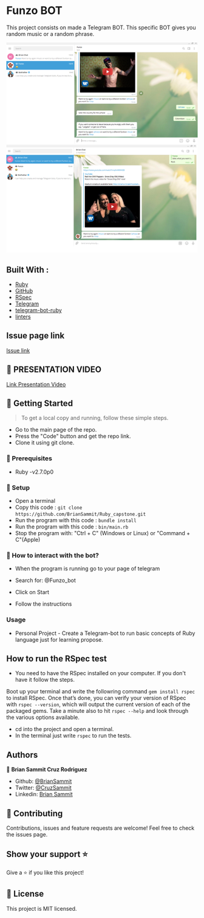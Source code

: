 # Funzo BOT

This project consists on made a Telegram BOT. This specific BOT gives you random music or a random phrase.

![screenshot](img/telegram.png)
![screenshot](img/telegram-1.png)

## Built With :

- [Ruby ](https://www.ruby-lang.org/en/)
- [GitHub](https://github.com/)
- [RSpec](https://rspec.info/)
- [Telegram ](https://telegram.org/)
- [telegram-bot-ruby](https://github.com/atipugin/telegram-bot-ruby)
- [linters](https://github.com/microverseinc/linters-config/tree/master/ruby)

## Issue page link

[Issue link](https://github.com/BrianSammit/Ruby_capstone/issues)

## 🎥 PRESENTATION VIDEO

[Link Presentation Video](https://www.loom.com/share/c1caa8e308eb4d0a8a37feb8bedf2f80)

## 🔧 Getting Started

> To get a local copy and running, follow these simple steps.

- Go to the main page of the repo.
- Press the "Code" button and get the repo link.
- Clone it using git clone.

### 📝 Prerequisites

- Ruby -v2.7.0p0

### 📝 Setup

- Open a terminal
- Copy this code :
  `git clone https://github.com/BrianSammit/Ruby_capstone.git`
- Run the program with this code :
  `bundle install`
- Run the program with this code :
  `bin/main.rb`
- Stop the program with: "Ctrl + C" (Windows or Linux) or "Command + C"(Apple)

### 📝 How to interact with the bot?

- When the program is running go to your page of telegram

- Search for: @Funzo_bot

- Click on Start

- Follow the instructions

### Usage

- Personal Project - Create a Telegram-bot to run basic concepts of Ruby language just for learning propose.

## How to run the RSpec test

- You need to have the RSpec installed on your computer. If you don't have it follow the steps.

Boot up your terminal and write the followring command `gem install rspec` to install RSpec. Once that’s done, you can verify your version of RSpec with `rspec --version`, which will output the current version of each of the packaged gems. Take a minute also to hit `rspec --help` and look through the various options available.

- cd into the project and open a terminal.
- In the terminal just write `rspec` to run the tests.

## Authors

👤 **Brian Sammit Cruz Rodriguez**

- Github: [@BrianSammit](https://github.com/BrianSammit)
- Twitter: [@CruzSammit](https://twitter.com/CruzSammit)
- Linkedin: [Brian Sammit](https://www.linkedin.com/in/brian-sammit-cruz-rodriguez-5877551a8/)

## 🤝 Contributing

Contributions, issues and feature requests are welcome!
Feel free to check the issues page.

## Show your support ⭐️

Give a ⭐️ if you like this project!

## 📝 License

This project is MIT licensed.
